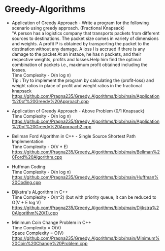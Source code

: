 # Greedy-Algorithms
* Application of Greedy Approach - Write a program for the following scenario using greedy approach.  (Fractional Knapsack)
<br>"A person has a logistics company that transports packets from different sources to destinations. The packet size comes in variety of dimensions and weights. A profit P is obtained by transporting the packet to the destination without any damage. A loss l is accrued if there is any damage to the packet.At an instace, he has n packets, and their respective weights, profits and losses.Help him find the optimal combination of packets i.e., maximum profit obtained including the losses.
<br>Time Complexity - O(n log n)
<br>Tip : Try to implement the program by calculating the (profit-loss) and weight ratios in place of profit and wieght ratios in the fractional knapsack 
<br>https://github.com/Pragna235/Greedy_Algorithms/blob/main/Application%20of%20Greedy%20Approach.cpp

* Application of Greedy Approach - Above Problem (0/1 Knapsack)
<br> Time Complexity - O(n log n)
<br> https://github.com/Pragna235/Greedy_Algorithms/blob/main/Application%20of%20Greedy%20Approach2.cpp

* Bellman Ford Algorithm in C++ - Single Source Shortest Path Implementation
<br>Time Complexity - O(V * E)
<br>https://github.com/Pragna235/Greedy_Algorithms/blob/main/Bellman%20Ford%20Algorithm.cpp

* Huffman Coding
<br>Time Complexity - O(n log n)
<br>https://github.com/Pragna235/Greedy_Algorithms/blob/main/Huffman%20Coding.cpp

* Dijkstra's ALgorithm in C++
<br>Time Complexity - O(n^2) (but with priority queue, it can be reduced to O(V + E log V)
<br>https://github.com/Pragna235/Greedy_Algorithms/blob/main/Dijkstra%20Algorithm%20(1).cpp

* Minimum Coin Change Problem in C++
<br> Time Complexity = O(V)
<br> Space Complexity = O(V)
<br> https://github.com/Pragna235/Greedy_Algorithms/blob/main/Minimum%20Coin%20Change%20Problem.cpp


